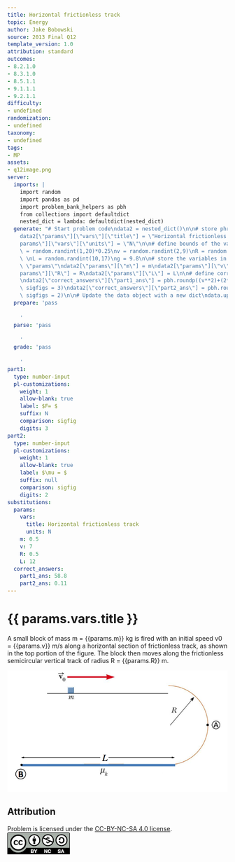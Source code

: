 ```yaml
---
title: Horizontal frictionless track
topic: Energy
author: Jake Bobowski
source: 2013 Final Q12
template_version: 1.0
attribution: standard
outcomes:
- 8.2.1.0
- 8.3.1.0
- 8.5.1.1
- 9.1.1.1
- 9.2.1.1
difficulty:
- undefined
randomization:
- undefined
taxonomy:
- undefined
tags:
- MP
assets:
- q12image.png
server:
  imports: |
    import random
    import pandas as pd
    import problem_bank_helpers as pbh
    from collections import defaultdict
    nested_dict = lambda: defaultdict(nested_dict)
  generate: "# Start problem code\ndata2 = nested_dict()\n\n# store phrases etc\n\
    data2[\"params\"][\"vars\"][\"title\"] = \"Horizontal frictionless track\"\ndata2[\"\
    params\"][\"vars\"][\"units\"] = \"N\"\n\n# define bounds of the variables\nm\
    \ = random.randint(1,20)*0.25\nv = random.randint(2,9)\nR = random.randint(1,(8/4))*0.5\
    \ \nL = random.randint(10,17)\ng = 9.8\n\n# store the variables in the dictionary\
    \ \"params\"\ndata2[\"params\"][\"m\"] = m\ndata2[\"params\"][\"v\"] = v\ndata2[\"\
    params\"][\"R\"] = R\ndata2[\"params\"][\"L\"] = L\n\n# define correct answers\n\
    \ndata2[\"correct_answers\"][\"part1_ans\"] = pbh.roundp((v**2)+(2*g*R)*(m/R),\
    \ sigfigs = 3)\ndata2[\"correct_answers\"][\"part2_ans\"] = pbh.roundp(((v/2)+(2*g*R))/(g*L),\
    \ sigfigs = 2)\n\n# Update the data object with a new dict\ndata.update(data2)\n"
  prepare: 'pass

    '
  parse: 'pass

    '
  grade: 'pass

    '
part1:
  type: number-input
  pl-customizations:
    weight: 1
    allow-blank: true
    label: $F= $
    suffix: N
    comparison: sigfig
    digits: 3
part2:
  type: number-input
  pl-customizations:
    weight: 1
    allow-blank: true
    label: $\mu = $
    suffix: null
    comparison: sigfig
    digits: 2
substitutions:
  params:
    vars:
      title: Horizontal frictionless track
      units: N
    m: 0.5
    v: 7
    R: 0.5
    L: 12
  correct_answers:
    part1_ans: 58.8
    part2_ans: 0.11
---
```

# {{ params.vars.title }}
A small block of mass m = {{params.m}} kg is fired with an initial speed v0 = {{params.v}} m/s along a horizontal section of frictionless track, as shown in the top portion of the figure.
The block then moves along the frictionless semicircular vertical track of radius R = {{params.R}} m.

<img src="q12image.png" alt="Mass on frictionless track">

## Attribution

Problem is licensed under the [CC-BY-NC-SA 4.0 license](https://creativecommons.org/licenses/by-nc-sa/4.0/).
![The Creative Commons 4.0 license requiring attribution-BY, non-commercial-NC, and share-alike-SA license.](https://raw.githubusercontent.com/firasm/bits/master/by-nc-sa.png)